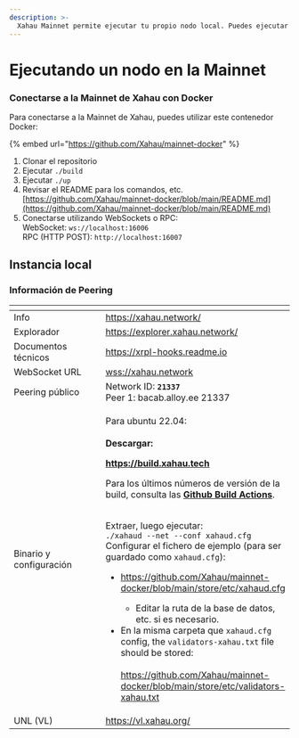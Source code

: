 ```yaml
---
description: >-
  Xahau Mainnet permite ejecutar tu propio nodo local. Puedes ejecutar un contenedor Docker o conectarte a tu propia instancia local en ejecución.
---
```


# Ejecutando un nodo en la Mainnet

### Conectarse a la Mainnet de Xahau con Docker

Para conectarse a la Mainnet de Xahau, puedes utilizar este contenedor Docker:

{% embed url="https://github.com/Xahau/mainnet-docker" %}

1. Clonar el repositorio
2. Ejecutar `./build`
3. Ejecutar `./up`
4. Revisar el README para los comandos, etc. [https://github.com/Xahau/mainnet-docker/blob/main/README.md](https://github.com/Xahau/mainnet-docker/blob/main/README.md)
5. Conectarse utilizando WebSockets o RPC:\
   WebSocket: `ws://localhost:16006`\
   RPC (HTTP POST): `http://localhost:16007`

## Instancia local

### Información de Peering

<table data-header-hidden><thead><tr><th width="181"></th><th></th></tr></thead><tbody><tr><td>Info</td><td><a href="https://xahau.network/">https://xahau.network/</a></td></tr><tr><td>Explorador</td><td><a href="https://explorer.xahau.network/">https://explorer.xahau.network/</a></td></tr><tr><td>Documentos técnicos</td><td><a href="https://xrpl-hooks.readme.io/">https://xrpl-hooks.readme.io</a></td></tr><tr><td>WebSocket URL</td><td><a href="wss://xahau.network">wss://xahau.network</a></td></tr><tr><td>Peering público</td><td>Network ID: <strong><code>21337</code></strong><br>Peer 1: bacab.alloy.ee 21337</td></tr><tr><td>Binario y configuración</td><td><p>Para ubuntu 22.04:<br><br><strong>Descargar:</strong></p><p><a href="https://build.xahau.tech"><strong>https://build.xahau.tech</strong></a></p><p></p><p>Para los últimos números de versión de la build, consulta las <a href="https://github.com/Xahau/xahaud/actions?query=branch%3Arelease+is%3Asuccess+build+using+docker"><strong>Github Build Actions</strong></a>.</p><p><br>Extraer, luego ejecutar:<br><code>./xahaud --net --conf xahaud.cfg</code> Configurar el fichero de ejemplo (para ser guardado como <code>xahaud.cfg</code>):</p><ul><li><p><a href="https://github.com/Xahau/mainnet-docker/blob/main/store/etc/xahaud.sample.cfg">https://github.com/Xahau/mainnet-docker/blob/main/store/etc/xahaud.cfg</a></p><ul><li>Editar la ruta de la base de datos, etc. si es necesario.</li></ul></li><li>En la misma carpeta que <code>xahaud.cfg</code> config, the <code>validators-xahau.txt</code> file should be stored:<br><br><a href="https://github.com/Xahau/mainnet-docker/blob/main/store/etc/validators-xahau.sample.txt">https://github.com/Xahau/mainnet-docker/blob/main/store/etc/validators-xahau.txt</a></li></ul></td></tr><tr><td>UNL (VL)</td><td><a href="https://vl.xahau.org/">https://vl.xahau.org/</a></td></tr></tbody></table>
